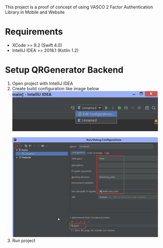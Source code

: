 This project is a proof of concept of using VASCO 2 Factor Authentication Library in Mobile and Website

# Requirements
 * XCode >= 9.2 (Swift 4.0)
 * IntelliJ IDEA >= 2018.1 (Kotlin 1.2)

# Setup QRGenerator Backend
 1. Open project with IntelliJ IDEA
 1. Create build configuration like image below <br> ![](screenshot/buildQR1.png) <br><br> ![](screenshot/buildQR2.png)
 1. Run project 
